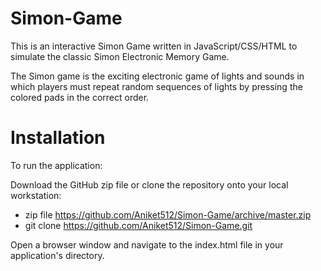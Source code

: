 # Simon-Game
This is an interactive Simon Game written in JavaScript/CSS/HTML to simulate the classic Simon Electronic Memory Game.

The Simon game is the exciting electronic game of lights and sounds in which players must repeat random sequences of lights by pressing the colored pads in the correct order.

# Installation

To run the application:

Download the GitHub zip file or clone the repository onto your local workstation:
- zip file https://github.com/Aniket512/Simon-Game/archive/master.zip
- git clone https://github.com/Aniket512/Simon-Game.git

Open a browser window and navigate to the index.html file in your application's directory.
